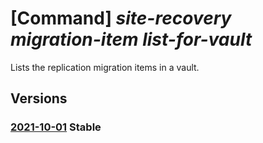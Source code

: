 # [Command] _site-recovery migration-item list-for-vault_

Lists the replication migration items in a vault.

## Versions

### [2021-10-01](/Resources/mgmt-plane/L3N1YnNjcmlwdGlvbnMve30vcmVzb3VyY2Vncm91cHMve30vcHJvdmlkZXJzL21pY3Jvc29mdC5yZWNvdmVyeXNlcnZpY2VzL3ZhdWx0cy97fS9yZXBsaWNhdGlvbm1pZ3JhdGlvbml0ZW1z/2021-10-01.xml) **Stable**

<!-- mgmt-plane /subscriptions/{}/resourcegroups/{}/providers/microsoft.recoveryservices/vaults/{}/replicationmigrationitems 2021-10-01 -->
